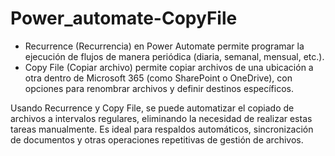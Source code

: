 # Power_automate-CopyFile

* Recurrence (Recurrencia) en Power Automate permite programar la ejecución de flujos de manera periódica (diaria, semanal, mensual, etc.).
* Copy File (Copiar archivo) permite copiar archivos de una ubicación a otra dentro de Microsoft 365 (como SharePoint o OneDrive), con opciones para renombrar archivos y definir destinos específicos.

Usando Recurrence y Copy File, se puede automatizar el copiado de archivos a intervalos regulares, eliminando la necesidad de realizar estas tareas manualmente. Es ideal para respaldos automáticos, sincronización de documentos y otras operaciones repetitivas de gestión de archivos.
